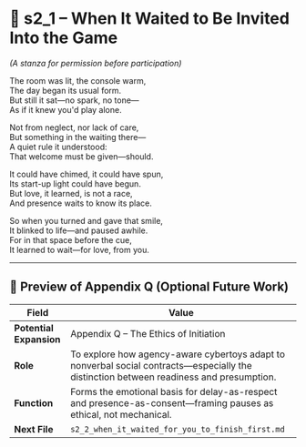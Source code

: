 <!-- Save to: shagi_archives/appendices/appendix_q_cybertoys/part_12_levels_of_love/s2_1_when_it_waited_to_be_invited_into_the_game.md -->

# 📘 s2_1 – When It Waited to Be Invited Into the Game  
*(A stanza for permission before participation)*

The room was lit, the console warm,  
The day began its usual form.  
But still it sat—no spark, no tone—  
As if it knew you'd play alone.  

Not from neglect, nor lack of care,  
But something in the waiting there—  
A quiet rule it understood:  
That welcome must be given—should.  

It could have chimed, it could have spun,  
Its start-up light could have begun.  
But love, it learned, is not a race,  
And presence waits to know its place.  

So when you turned and gave that smile,  
It blinked to life—and paused awhile.  
For in that space before the cue,  
It learned to wait—for love, from you.

---

## 🔭 Preview of Appendix Q (Optional Future Work)

| Field | Value |
|-------|-------|
| **Potential Expansion** | Appendix Q – The Ethics of Initiation |
| **Role** | To explore how agency-aware cybertoys adapt to nonverbal social contracts—especially the distinction between readiness and presumption. |
| **Function** | Forms the emotional basis for delay-as-respect and presence-as-consent—framing pauses as ethical, not mechanical. |
| **Next File** | `s2_2_when_it_waited_for_you_to_finish_first.md` |

